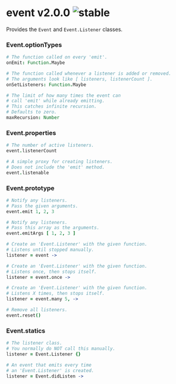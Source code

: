 
# event v2.0.0 ![stable](https://img.shields.io/badge/stability-stable-4EBA0F.svg?style=flat)

Provides the `Event` and `Event.Listener` classes.

### Event.optionTypes

```coffee
# The function called on every 'emit'.
onEmit: Function.Maybe

# The function called whenever a listener is added or removed.
# The arguments look like [ listeners, listenerCount ].
onSetListeners: Function.Maybe

# The limit of how many times the event can
# call 'emit' while already emitting.
# This catches infinite recursion.
# Defaults to zero.
maxRecursion: Number
```

### Event.properties

```coffee
# The number of active listeners.
event.listenerCount

# A simple proxy for creating listeners.
# Does not include the 'emit' method.
event.listenable
```

### Event.prototype

```coffee
# Notify any listeners.
# Pass the given arguments.
event.emit 1, 2, 3

# Notify any listeners.
# Pass this array as the arguments.
event.emitArgs [ 1, 2, 3 ]

# Create an 'Event.Listener' with the given function.
# Listens until stopped manually.
listener = event ->

# Create an 'Event.Listener' with the given function.
# Listens once, then stops itself.
listener = event.once ->

# Create an 'Event.Listener' with the given function.
# Listens X times, then stops itself.
listener = event.many 5, ->

# Remove all listeners.
event.reset()
```

### Event.statics

```coffee
# The listener class.
# You normally do NOT call this manually.
listener = Event.Listener {}

# An event that emits every time
# an 'Event.Listener' is created.
listener = Event.didListen ->
```
